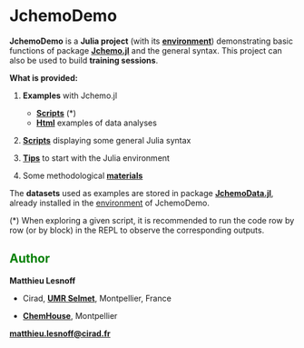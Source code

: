 # JchemoDemo

**JchemoDemo** is a **Julia project** (with its [**environment**](https://github.com/mlesnoff/JchemoDemo/blob/master/Project.toml)) demonstrating basic functions of package [**Jchemo.jl**](https://github.com/mlesnoff/Jchemo.jl) and the general syntax. 
This project can also be used to build **training sessions**. 

**What is provided:**

1. **Examples** with Jchemo.jl
    - [**Scripts**](https://github.com/mlesnoff/JchemoDemo/tree/main/Ex/src) (*)
    - [**Html**](https://mlesnoff.github.io/JchemoDemo/build/) examples of data analyses 

2. [**Scripts**](https://github.com/mlesnoff/JchemoDemo/tree/main/Misc/src) displaying some general Julia syntax

3. [**Tips**](https://github.com/mlesnoff/JchemoDemo/blob/main/Misc/config.md) to start with the Julia environment

4. Some methodological [**materials**](https://github.com/mlesnoff/JchemoDemo/tree/main/Misc/annexes)

The **datasets** used as examples are stored in package [**JchemoData.jl**](https://github.com/mlesnoff/JchemoData.jl), already installed in the [environment](https://github.com/mlesnoff/JchemoDemo/blob/master/Project.toml) of JchemoDemo.

(*) When exploring a given script, it is recommended to run the code row by row (or by block) in the REPL to observe the corresponding outputs. 

## <span style="color:green"> **Author** </span> 

**Matthieu Lesnoff**

- Cirad, [**UMR Selmet**](https://umr-selmet.cirad.fr/en), Montpellier, France

- [**ChemHouse**](https://www.chemproject.org/ChemHouse), Montpellier

**matthieu.lesnoff@cirad.fr**



